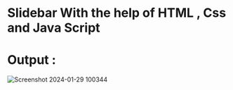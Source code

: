 # Slidebar With the help of HTML ,  Css and Java Script 

# Output :

![Screenshot 2024-01-29 100344](https://github.com/ersumitkumargarsa/Slidebar-Source-Code/assets/95330561/20468e2a-099e-45a5-8b66-8f4d3acdd0f1)
